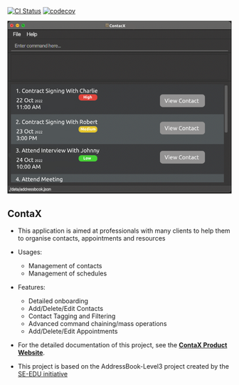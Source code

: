 [![CI Status](https://github.com/AY2122S2-CS2103-W17-1/tp/workflows/Java%20CI/badge.svg)](https://github.com/AY2122S2-CS2103-W17-1/tp/actions)
[![codecov](https://codecov.io/gh/AY2122S2-CS2103-W17-1/tp/branch/master/graph/badge.svg)](https://codecov.io/gh/AY2122S2-CS2103-W17-1/tp)

![Ui](docs/images/Ui.png)

## ContaX

* This application is aimed at professionals with many clients to help them to organise contacts, appointments and resources

* Usages:
  * Management of contacts
  * Management of schedules

* Features:
  * Detailed onboarding
  * Add/Delete/Edit Contacts
  * Contact Tagging and Filtering
  * Advanced command chaining/mass operations
  * Add/Delete/Edit Appointments
* For the detailed documentation of this project, see the **[ContaX Product Website](https://ay2122s2-cs2103-w17-1.github.io/tp/)**.


* This project is based on the AddressBook-Level3 project created by the [SE-EDU initiative](https://se-education.org)

